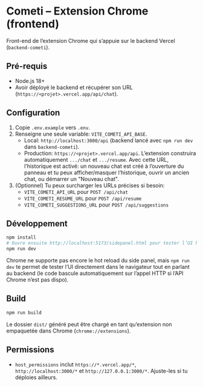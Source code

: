 # Cometi – Extension Chrome (frontend)

Front-end de l’extension Chrome qui s’appuie sur le backend Vercel (`backend-cometi`).

## Pré-requis

- Node.js 18+
- Avoir déployé le backend et récupérer son URL (`https://<projet>.vercel.app/api/chat`).

## Configuration

1. Copie `.env.example` vers `.env`.
2. Renseigne une seule variable: `VITE_COMETI_API_BASE`.
   - Local: `http://localhost:3000/api` (backend lancé avec `npm run dev` dans `backend-cometi`).
   - Production: `https://<projet>.vercel.app/api`.
   L’extension construira automatiquement `.../chat` et `.../resume`.
   Avec cette URL, l’historique est activé: un nouveau chat est créé à l’ouverture du panneau et tu peux afficher/masquer l’historique, ouvrir un ancien chat, ou démarrer un "Nouveau chat".
3. (Optionnel) Tu peux surcharger les URLs précises si besoin:
   - `VITE_COMETI_API_URL` pour `POST /api/chat`
   - `VITE_COMETI_RESUME_URL` pour `POST /api/resume`
   - `VITE_COMETI_SUGGESTIONS_URL` pour `POST /api/suggestions`

## Développement

```bash
npm install
# Ouvre ensuite http://localhost:5173/sidepanel.html pour tester l’UI hors extension.
npm run dev
```

Chrome ne supporte pas encore le hot reload du side panel, mais `npm run dev` te permet de tester l’UI directement dans le navigateur tout en parlant au backend (le code bascule automatiquement sur l’appel HTTP si l’API Chrome n’est pas dispo).

## Build

```bash
npm run build
```

Le dossier `dist/` généré peut être chargé en tant qu’extension non empaquetée dans Chrome (`chrome://extensions`).

## Permissions

- `host_permissions` inclut `https://*.vercel.app/*`, `http://localhost:3000/*` et `http://127.0.0.1:3000/*`. Ajuste-les si tu déploies ailleurs.
